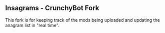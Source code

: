 ## Insagrams - CrunchyBot Fork
This fork is for keeping track of the mods being uploaded and updating the anagram list in "real time".
